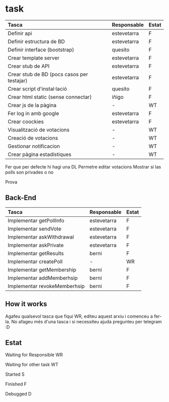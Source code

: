 # task

| Tasca | Responsable | Estat |
| :--- | :--- | :--- |
| Definir api | estevetarra | F |
| Definir estructura de BD | estevetarra | F |
| Definir interface \(bootstrap\) | quesito | F |
| Crear template server | estevetarra | F |
| Crear stub de API | estevetarra | F |
| Crear stub de BD \(pocs casos per testajar\) | estevetarra | F |
| Crear script d'instal·lació | quesito | F |
| Crear html static \(sense connectar\) | iñigo | F |
| Crear js de la pàgina | - | WT |
| Fer log in amb google | estevetarra | F |
| Crear coockies | estevetarra | F |
| Visualització de votacions | - | WT |
| Creació de votacions | - | WT |
| Gestionar notificacion | - | WT |
| Crear pàgina estadístiques | - | WT |

Fer que per defecte hi hagi una DL Permetre editar votacions Mostrar si las polls son privades o no

Prova

## Back-End

| Tasca | Responsable | Estat |
| :--- | :--- | :--- |
| Implementar getPollInfo | estevetarra | F |
| Implementar sendVote | estevetarra | F |
| Implementar askWithdrawal | estevetarra | F |
| Implementar askPrivate | estevetarra | F |
| Implementar getResults | berni | F |
| Implementar createPoll | - | WR |
| Implementar getMembership | berni | F |
| Implementar addMemberhsip | berni | F |
| Implementar revokeMemberhsip | berni | F |

## How it works

Agafeu qualsevol tasca que fiqui WR, editeu aquest arxiu i comenceu a fer-la. No afageu més d'una tasca i si necessiteu ajuda pregunteu per telegram :D

## Estat

Waiting for Responsible WR

Waiting for other task WT

Started S

Finished F

Debugged D

